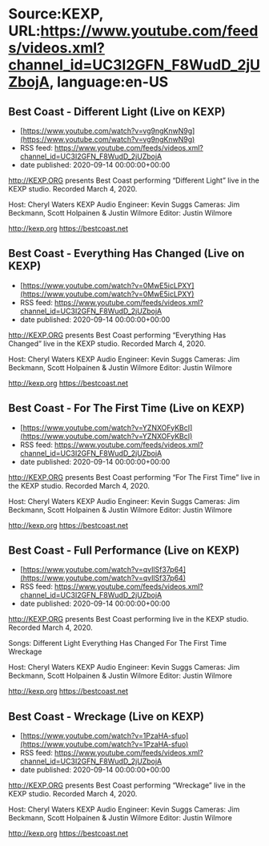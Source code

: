 # Source:KEXP, URL:https://www.youtube.com/feeds/videos.xml?channel_id=UC3I2GFN_F8WudD_2jUZbojA, language:en-US

## Best Coast - Different Light (Live on KEXP)
 - [https://www.youtube.com/watch?v=vg9ngKnwN9g](https://www.youtube.com/watch?v=vg9ngKnwN9g)
 - RSS feed: https://www.youtube.com/feeds/videos.xml?channel_id=UC3I2GFN_F8WudD_2jUZbojA
 - date published: 2020-09-14 00:00:00+00:00

http://KEXP.ORG presents Best Coast performing “Different Light” live in the KEXP studio. Recorded March 4, 2020.

Host: Cheryl Waters
KEXP Audio Engineer: Kevin Suggs
Cameras: Jim Beckmann, Scott Holpainen & Justin Wilmore
Editor: Justin Wilmore

http://kexp.org
https://bestcoast.net

## Best Coast - Everything Has Changed (Live on KEXP)
 - [https://www.youtube.com/watch?v=0MwE5icLPXY](https://www.youtube.com/watch?v=0MwE5icLPXY)
 - RSS feed: https://www.youtube.com/feeds/videos.xml?channel_id=UC3I2GFN_F8WudD_2jUZbojA
 - date published: 2020-09-14 00:00:00+00:00

http://KEXP.ORG presents Best Coast performing “Everything Has Changed” live in the KEXP studio. Recorded March 4, 2020.

Host: Cheryl Waters
KEXP Audio Engineer: Kevin Suggs
Cameras: Jim Beckmann, Scott Holpainen & Justin Wilmore
Editor: Justin Wilmore

http://kexp.org
https://bestcoast.net

## Best Coast - For The First Time (Live on KEXP)
 - [https://www.youtube.com/watch?v=YZNXOFyKBcI](https://www.youtube.com/watch?v=YZNXOFyKBcI)
 - RSS feed: https://www.youtube.com/feeds/videos.xml?channel_id=UC3I2GFN_F8WudD_2jUZbojA
 - date published: 2020-09-14 00:00:00+00:00

http://KEXP.ORG presents Best Coast performing “For The First Time” live in the KEXP studio. Recorded March 4, 2020.

Host: Cheryl Waters
KEXP Audio Engineer: Kevin Suggs
Cameras: Jim Beckmann, Scott Holpainen & Justin Wilmore
Editor: Justin Wilmore

http://kexp.org
https://bestcoast.net

## Best Coast - Full Performance (Live on KEXP)
 - [https://www.youtube.com/watch?v=qvIlSf37p64](https://www.youtube.com/watch?v=qvIlSf37p64)
 - RSS feed: https://www.youtube.com/feeds/videos.xml?channel_id=UC3I2GFN_F8WudD_2jUZbojA
 - date published: 2020-09-14 00:00:00+00:00

http://KEXP.ORG presents Best Coast performing live in the KEXP studio. Recorded March 4, 2020.

Songs:
Different Light
Everything Has Changed
For The First Time
Wreckage

Host: Cheryl Waters
KEXP Audio Engineer: Kevin Suggs
Cameras: Jim Beckmann, Scott Holpainen & Justin Wilmore
Editor: Justin Wilmore

http://kexp.org
https://bestcoast.net

## Best Coast - Wreckage (Live on KEXP)
 - [https://www.youtube.com/watch?v=1PzaHA-sfuo](https://www.youtube.com/watch?v=1PzaHA-sfuo)
 - RSS feed: https://www.youtube.com/feeds/videos.xml?channel_id=UC3I2GFN_F8WudD_2jUZbojA
 - date published: 2020-09-14 00:00:00+00:00

http://KEXP.ORG presents Best Coast performing “Wreckage” live in the KEXP studio. Recorded March 4, 2020.

Host: Cheryl Waters
KEXP Audio Engineer: Kevin Suggs
Cameras: Jim Beckmann, Scott Holpainen & Justin Wilmore
Editor: Justin Wilmore

http://kexp.org
https://bestcoast.net

